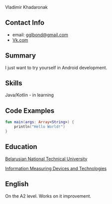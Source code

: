 Vladimir Khadaronak
## Contact Info
- email: gglbond@gmail.com
- [Vk.com](https://vk.com/denebolla)

## Summary
I just want to try yourself in Android development. 

## Skills
Java/Kotlin - in learning

## Code Examples

```kotlin
fun main(args: Array<String>) {
    println("Hello World!")
}
```

## Education
[Belarusian National Technical University](https://en.bntu.by/)

[Information Measuring Devices and Technologies](https://en.bntu.by/instrumentation-engineering-faculty/departments/information-measuring-devices-and-technologies)

## English
On the A2 level. Works on it improvement.
